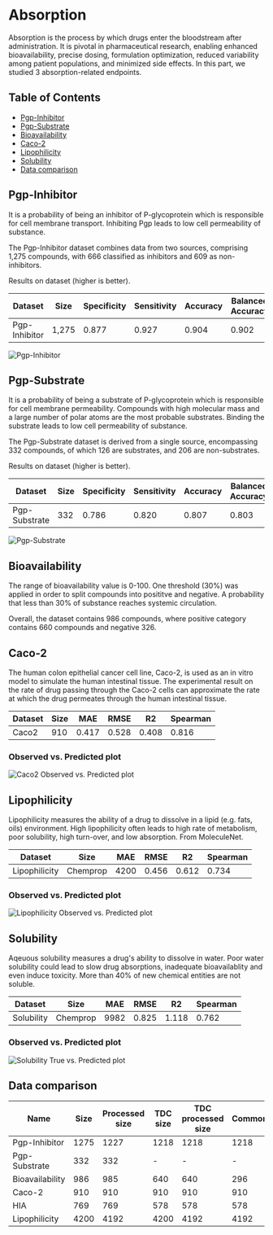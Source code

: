 # Absorption

Absorption is the process by which drugs enter the bloodstream after administration. It is pivotal in pharmaceutical research, enabling enhanced bioavailability, precise dosing, formulation optimization, reduced variability among patient populations, and minimized side effects. In this part, we studied 3 absorption-related endpoints.

## Table of Contents

- [Pgp-Inhibitor](#pgp-inhibitor)
- [Pgp-Substrate](#pgp-substrate)
- [Bioavailability](#bioavailability)
- [Caco-2](#caco-2)
- [Lipophilicity](#lipophilicity)
- [Solubility](#solubility)
- [Data comparison](#data-comparison)

## Pgp-Inhibitor

It is a probability of being an inhibitor of P-glycoprotein which is responsible for cell membrane transport. Inhibiting Pgp leads to low cell permeability of substance.

The Pgp-Inhibitor dataset combines data from two sources, comprising 1,275 compounds, with 666 classified as inhibitors and 609 as non-inhibitors.

Results on dataset (higher is better).

| Dataset | Size | Specificity | Sensitivity | Accuracy | Balanced Accuracy |
|-|-|-|-|-|-|
| Pgp-Inhibitor | 1,275 | 0.877 | 0.927 |  0.904 | 0.902 |

![Pgp-Inhibitor](../../images/Pgp-Inhibitor.PNG)

## Pgp-Substrate

It is a probability of being a substrate of P-glycoprotein which is responsible for cell membrane permeability. Compounds with high molecular mass and a large number of polar atoms are the most probable substrates. Binding the substrate leads to low cell permeability of substance.

The Pgp-Substrate dataset is derived from a single source, encompassing 332 compounds, of which 126 are substrates, and 206 are non-substrates.

Results on dataset (higher is better).

| Dataset | Size | Specificity | Sensitivity | Accuracy | Balanced Accuracy |
|-|-|-|-|-|-|
| Pgp-Substrate | 332 | 0.786 | 0.820 |  0.807 | 0.803 |

![Pgp-Substrate](../../images/Pgp-Substrate.PNG)

## Bioavailability

The range of bioavailability value is 0-100. One threshold (30%) was applied in order to split compounds into posititve and negative. A probability that less than 30% of substance reaches systemic circulation.

Overall, the dataset contains 986 compounds, where positive category contains 660 compounds and negative 326.

## Caco-2

The human colon epithelial cancer cell line, Caco-2, is used as an in vitro model to simulate the human intestinal tissue. The experimental result on the rate of drug passing through the Caco-2 cells can approximate the rate at which the drug permeates through the human intestinal tissue.

Dataset | Size | MAE | RMSE | R2 | Spearman |
|-|-|-|-|-|-|
| Caco2 | 910 | 0.417 | 0.528 | 0.408 | 0.816 |

### Observed vs. Predicted plot

![Caco2 Observed vs. Predicted plot](../../images/caco2_wang_observed_vs_pred.png)

## Lipophilicity

Lipophilicity measures the ability of a drug to dissolve in a lipid (e.g. fats, oils) environment. High lipophilicity often leads to high rate of metabolism, poor solubility, high turn-over, and low absorption. From MoleculeNet.

Dataset | Size | MAE | RMSE | R2 | Spearman |
|-|-|-|-|-|-|
| Lipophilicity | Chemprop | 4200 | 0.456 | 0.612 | 0.734 | 0.842 |

### Observed vs. Predicted plot

![Lipophilicity Observed vs. Predicted plot](../../images/lipophilicity_astrazeneca_observed_vs_pred.png)

## Solubility

Aqeuous solubility measures a drug's ability to dissolve in water. Poor water solubility could lead to slow drug absorptions, inadequate bioavailablity and even induce toxicity. More than 40% of new chemical entities are not soluble.

Dataset | Size | MAE | RMSE | R2 | Spearman |
|-|-|-|-|-|-|
| Solubility | Chemprop | 9982 | 0.825 | 1.118 | 0.762 | 0.852 |

### Observed vs. Predicted plot

![Solubility True vs. Predicted plot](../../images/solubility_aqsoldb_observed_vs_pred.png)

## Data comparison

Name | Size | Processed size | TDC size | TDC processed size | Common | Resulting |
|-|-|-|-|-|-|-|
| Pgp-Inhibitor | 1275 | 1227 | 1218 | 1218 | 1218 | 1227 |
| Pgp-Substrate | 332 | 332 | - | - | - | 332 |
| Bioavailability | 986 | 985 | 640 | 640 | 296 |  |
| Caco-2 | 910 | 910 | 910 | 910 | 910 | 910 |
| HIA | 769 | 769 | 578 | 578 | 578 | 769 |
| Lipophilicity | 4200 | 4192 | 4200 | 4192 | 4192 | 4192 |

